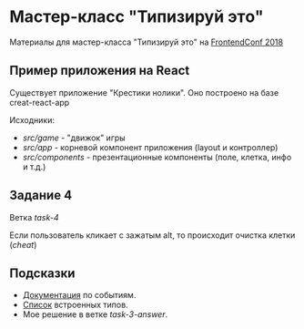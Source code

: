 # Мастер-класс "Типизируй этo"

Материалы для мастер-класса "Типизируй это" на [FrontendConf 2018](http://frontendconf.ru/moscow/2018/abstracts/3774)

## Пример приложения на **React**
Существует приложение "Крестики нолики". 
Оно построено на базе creat-react-app

Исходники:
- *src/game* - "движок" игры
- *src/app* - корневой компонент приложения (layout и контроллер)
- *src/components* - презентационные компоненты (поле, клетка, инфо и т.д.)

## Задание 4
Ветка *task-4*

Если пользователь кликает с зажатым alt, то происходит очистка клетки (*cheat*)

## Подсказки

- [Документация](https://flow.org/en/docs/react/events/) по событиям.
- [Список](https://www.saltycrane.com/flow-type-cheat-sheet/latest/) встроенных типов.
 - Мое решение в ветке *task-3-answer*.